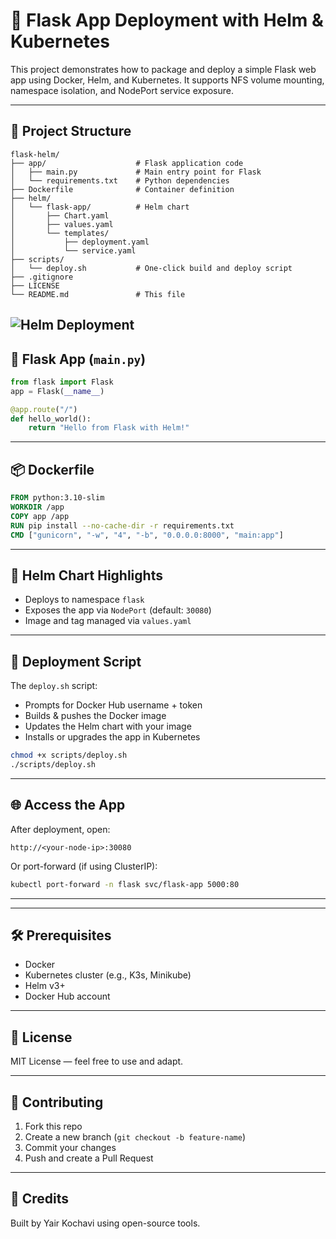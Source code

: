 # 🚀 Flask App Deployment with Helm & Kubernetes

This project demonstrates how to package and deploy a simple Flask web app using Docker, Helm, and Kubernetes. It supports NFS volume mounting, namespace isolation, and NodePort service exposure.

---

## 📁 Project Structure

```
flask-helm/
├── app/                    # Flask application code
│   ├── main.py             # Main entry point for Flask
│   └── requirements.txt    # Python dependencies
├── Dockerfile              # Container definition
├── helm/
│   └── flask-app/          # Helm chart
│       ├── Chart.yaml
│       ├── values.yaml
│       └── templates/
│           ├── deployment.yaml
│           └── service.yaml
├── scripts/
│   └── deploy.sh           # One-click build and deploy script
├── .gitignore
├── LICENSE
└── README.md               # This file
```
![Helm Deployment](https://raw.githubusercontent.com/yairk-create/flask-helm/main/docs/images.png)
---

## 🐍 Flask App (`main.py`)

```python
from flask import Flask
app = Flask(__name__)

@app.route("/")
def hello_world():
    return "Hello from Flask with Helm!"
```

---

## 📦 Dockerfile

```dockerfile
FROM python:3.10-slim
WORKDIR /app
COPY app /app
RUN pip install --no-cache-dir -r requirements.txt
CMD ["gunicorn", "-w", "4", "-b", "0.0.0.0:8000", "main:app"]
```

---

## 🎯 Helm Chart Highlights

- Deploys to namespace `flask`
- Exposes the app via `NodePort` (default: `30080`)
- Image and tag managed via `values.yaml`

---

## 🧠 Deployment Script

The `deploy.sh` script:
- Prompts for Docker Hub username + token
- Builds & pushes the Docker image
- Updates the Helm chart with your image
- Installs or upgrades the app in Kubernetes

```bash
chmod +x scripts/deploy.sh
./scripts/deploy.sh
```

---

## 🌐 Access the App

After deployment, open:

```
http://<your-node-ip>:30080
```

Or port-forward (if using ClusterIP):

```bash
kubectl port-forward -n flask svc/flask-app 5000:80
```

---






---

## 🛠️ Prerequisites

- Docker
- Kubernetes cluster (e.g., K3s, Minikube)
- Helm v3+
- Docker Hub account

---

## 📄 License

MIT License — feel free to use and adapt.

---

## 🤝 Contributing

1. Fork this repo
2. Create a new branch (`git checkout -b feature-name`)
3. Commit your changes
4. Push and create a Pull Request

---

## 🔗 Credits

Built by Yair Kochavi using open-source tools.
